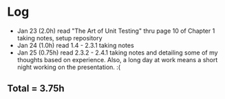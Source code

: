 # Log
* Jan 23 (2.0h) read "The Art of Unit Testing" thru page 10 of Chapter 1 taking notes, setup repository
* Jan 24 (1.0h) read 1.4 - 2.3.1 taking notes
* Jan 25 (0.75h) read 2.3.2 - 2.4.1 taking notes and detailing some of my thoughts based on experience. Also, a long day at work means a short night working on the presentation. :(

## Total = 3.75h
